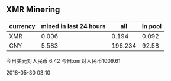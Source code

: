 ## XMR Minering

|currency|mined in last 24 hours|all|in pool|
|---|---|---|---|
|XMR|0.006|0.194|0.092|
|CNY|5.583|196.234|92.58|

今日美元对人民币 6.42	今日xmr对人民币1009.61


2018-05-30 03:10